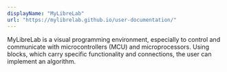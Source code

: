 ```yaml
---
displayName: "MyLibreLab"
url: "https://mylibrelab.github.io/user-documentation/"
---
```


MyLibreLab is a visual programming environment, especially to  control and communicate with microcontrollers (MCU) and microprocessors. Using blocks, which carry specific functionality and connections, the  user can implement an algorithm.